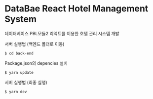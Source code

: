DataBae React Hotel Management System
=============

데이터베이스 PBL모듈2 리액트를 이용한 호텔 관리 시스템 개발

서버 실행법 (백엔드 폴더로 이동)
```
$ cd back-end
```

Package.json의 depencies 설치
```
$ yarn update
```

서버 실행법 (최종 실행)
```
$ yarn dev
```

